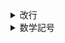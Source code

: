 <details><summary>改行</summary>

## \par
段落の改行

## \\\
段落内の強制改行

</details>

<details><summary>数学記号</summary>

# 等号
# 不等号
# 演算子
## +
> \+

## -
> \-

## ×
> \titmes

## ÷
> \div 

</details>